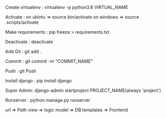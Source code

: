 Create virtualenv :
        virtualenv -p python3.8 VIRTUAL_NAME

Activate :
        on ubintu => source bin/activate
        on windows => source .scripts/activate

Make requirements :
        pip freeze > requirements.txt

Deactivate : 
        deactivate

Add Git :
        git add .

Commit :
        git commit -m "COMMIT_NAME"

Push :
        git Push

Install django :
        pip install django

Super Admin:
        django-admin startproject PROJECT_NAME(always 'project')

Runserver : 
        python manage.py runserver

url => Path
view => logic
model => DB
templates => Frontend
